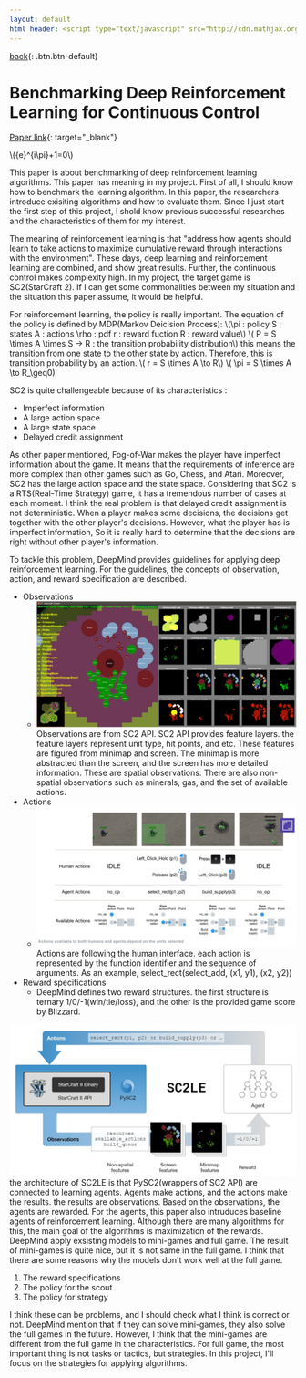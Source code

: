 ```yaml
---
layout: default
html header: <script type="text/javascript" src="http://cdn.mathjax.org/mathjax/latest/MathJax.js?config=TeX-AMS-MML_HTMLorMML"></script>
---
```

[back](../sc2ai){: .btn.btn-default}

# Benchmarking Deep Reinforcement Learning for Continuous Control

[Paper link](https://arxiv.org/pdf/1604.06778){: target="_blank"}

\\({e}^{i\pi}+1=0\\)

This paper is about benchmarking of deep reinforcement learning algorithms. This paper has meaning in my project. First of all, I should know how to benchmark the learning algorithm. In this paper, the researchers introduce exisiting algorithms and how to evaluate them. Since I just start the first step of this project, I shold know previous successful researches and the characteristics of them for my interest.

The meaning of reinforcement learning is that "address how agents should learn to take actions to maximize cumulative reward through interactions with the environment". These days, deep learning and reinforcement learning are combined, and show great results. Further, the continuous control makes complexity high. In my project, the target game is SC2(StarCraft 2). If I can get some commonalities between my situation and the situation this paper assume, it would be helpful. 

For reinforcement learning, the policy is really important. The equation of the policy is defined by MDP(Markov Deicision Process):
\\(\pi : policy  S : states  A : actions  \rho : pdf  r : reward fuction  R : reward value\\)
\\( P = S \times A \times S -> R : the transition probability distribution\\)
this means the transition from one state to the other state by action. Therefore, this is transition probability by an action.
\\( r = S \times A \to R\\)
\\( \pi = S \times A \to R_\geq0)


SC2 is quite challengeable because of its characteristics :
- Imperfect information 
- A large action space
- A large state space
- Delayed credit assignment 

As other paper mentioned, Fog-of-War makes the player have imperfect information about the game. It means that the requirements of inference are more complex than other games such as Go, Chess, and Atari. Moreover, SC2 has the large action space and the state space. Considering that SC2 is a RTS(Real-Time Strategy) game, it has a tremendous number of cases at each moment. I think the real problem is that delayed credit assignment is not deterministic. When a player makes some decisions, the decisions get together with the other player's decisions. However, what the player has is imperfect information, So it is really hard to determine that the decisions are right without other player's information. 


To tackle this problem, DeepMind provides guidelines for applying deep reinforcement learning. For the guidelines, the concepts of observation, action, and reward specification are described. 
- Observations
	- ![Observations](../Plat/featurelayer.jpg)
	Observations are from SC2 API. SC2 API provides feature layers. the feature layers represent unit type, hit points, and etc. These features are figured from minimap and screen. The minimap is more abstracted than the screen, and the screen has more detailed information. These are spatial observations. There are also non-spatial observations such as minerals, gas, and the set of available actions. 
- Actions
	- ![Actions](../Plat/actionSpace.jpg)
	Actions are following the human interface. each action is represented by the function identifier and the sequence of arguments. As an example, select_rect(select_add, (x1, y1), (x2, y2))
- Reward specifications 
	- DeepMind defines two reward structures. the first structure is ternary 1/0/-1(win/tie/loss), and the other is the provided game score by Blizzard.


![SC2LEarchitecture](./sc2le.jpg)
the architecture of SC2LE is that PySC2(wrappers of SC2 API) are connected to learning agents. Agents make actions, and the actions make the results. the results are observations. Based on the observations, the agents are rewarded. For the agents, this paper also intruduces baseline agents of reinforcement learning. Although there are many algorithms for this, the main goal of the algorithms is maximization of the rewards. DeepMind apply exsisting models to mini-games and full game.
The result of mini-games is quite nice, but it is not same in the full game. I think that there are some reasons why the models don't work well at the full game.

1. The reward specifications
1. The policy for the scout
1. The policy for strategy

I think these can be problems, and I should check what I think is correct or not. DeepMind mention that if they can solve mini-games, they also solve the full games in the future. However, I think that the mini-games are different from the full game in the characteristics. For full game, the most important thing is not tasks or tactics, but strategies. In this project, I'll focus on the strategies for applying algorithms.